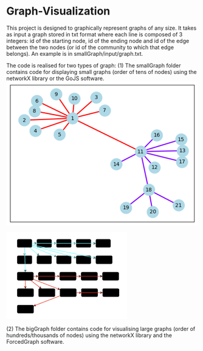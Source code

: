 # Graph-Visualization

This project is designed to graphically represent graphs of any size.
It takes as input a graph stored in txt format where each line is composed of 3 integers: id of the starting node, id of the ending node and id of the edge between the two nodes (or id of the community to which that edge belongs). An example is in smallGraph/input/graph.txt.

The code is realised for two types of graph:
(1) The smallGraph folder contains code for displaying small graphs (order of tens of nodes) using the networkX library or the GoJS software.
![networkX](./images/smallGraphNx.png)


![GoJS](./images/smallGraphGoJS.png)


(2) The bigGraph folder contains code for visualising large graphs (order of hundreds/thousands of nodes) using the networkX library and the ForcedGraph software.

